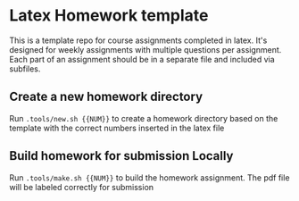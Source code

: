 # Latex Homework template

This is a template repo for course assignments completed in latex.
It's designed for weekly assignments with multiple questions per assignment.
Each part of an assignment should be in a separate file and included via subfiles.

## Create a new homework directory

Run `.tools/new.sh {{NUM}}` to create a homework directory based on the template with the correct numbers inserted in the latex file

## Build homework for submission Locally

Run `.tools/make.sh {{NUM}}` to build the homework assignment. The pdf file will be labeled correctly for submission
